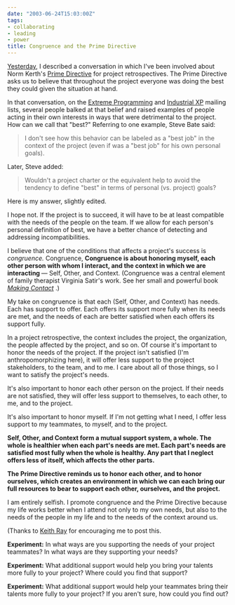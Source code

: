```yaml
---
date: "2003-06-24T15:03:00Z"
tags:
- collaborating
- leading
- power
title: Congruence and the Prime Directive
---
```


<p>
<a href="/2003/06/the_second_directive/">Yesterday</a>, I described a conversation in which I've been involved about Norm Kerth's <a href="http://www.retrospectives.com/pages/retroPrimeDirective.html">Prime Directive</a> for project retrospectives. The Prime Directive asks us to believe that throughout the project everyone was doing the best they could given the situation at hand. </p>
<p> In that conversation, on the <a href="http://groups.yahoo.com/group/extremeprogramming">Extreme Programming</a> and <a href="http://groups.yahoo.com/group/industrialxp">Industrial XP</a> mailing lists, several people balked at that belief and raised examples of people acting in their own interests in ways that were detrimental to the project. How can we call that "best?" Referring to one example, Steve Bate said: </p>
<blockquote>
<p> I don't see how this behavior can be labeled as a "best job" in the context of the project (even if was a "best job" for his own personal goals). </p>
</blockquote>
<p> Later, Steve added: </p>
<blockquote>
<p> Wouldn't a project charter or the equivalent help to avoid the tendency to define "best" in terms of personal (vs. project) goals? </p>
</blockquote>
<p> Here is my answer, slightly edited. </p>
<p> I hope not. If the project is to succeed, it will have to be at least compatible with the needs of the people on the team. If we allow for each person's personal definition of best, we have a better chance of detecting and addressing incompatibilities. </p>
<p> I believe that one of the conditions that affects a project's success is <em>congruence.</em> Congruence, <strong> Congruence is about honoring myself, each other person with whom I interact, and the context in which we are interacting </strong> — Self, Other, and Context. (Congruence was a central element of family therapist Virginia Satir's work. See her small and powerful book  <em>
<a href="http://www.amazon.com/exec/obidos/ASIN/0890871191/dalehemer-20">Making Contact</a>
</em>.) </p>
<p> My take on congruence is that each (Self, Other, and Context) has needs. Each has support to offer. Each offers its support more fully when its needs are met, and the needs of each are better satisfied when each offers its support fully. </p>
<p> In a project retrospective, the context includes the project, the organization, the people affected by the project, and so on. Of course it's important to honor the needs of the project. If the project isn't satisfied (I'm anthropomorphizing here), it will offer less support to the project stakeholders, to the team, and to me. I care about all of those things, so I want to satisfy the project's needs. </p>
<p> It's also important to honor each other person on the project. If their needs are not satisfied, they will offer less support to themselves, to each other, to me, and to the project. </p>
<p> It's also important to honor myself. If I'm not getting what I need, I offer less support to my teammates, to myself, and to the project. </p>
<p>
<strong> Self, Other, and Context form a mutual support system, a whole. The whole is healthier when each part's needs are met. Each part's needs are satisfied most fully when the whole is healthy. Any part that I neglect offers less of itself, which affects the other parts. </strong>
</p>
<p>
<strong> The Prime Directive reminds us to honor each other, and to honor ourselves, which creates an environment in which we can each bring our full resources to bear to support each other, ourselves, and the project. </strong>
</p>
<p> I am entirely selfish. I promote congruence and the Prime Directive because my life works better when I attend not only to my own needs, but also to the needs of the people in my life and to the needs of the context around us. </p>
<p> (Thanks to <a href="http://homepage.mac.com/keithray/blog/">Keith Ray</a> for encouraging me to post this. </p>
<p>
<strong>Experiment:</strong> In what ways are you supporting the needs of your project teammates? In what ways are they supporting your needs? </p>
<p>
<strong>Experiment:</strong> What additional support would help you bring your talents more fully to your project? Where could you find that support? </p>
<p>
<strong>Experiment:</strong> What additional support would help your teammates bring their talents more fully to your project? If you aren't sure, how could you find out? </p>
